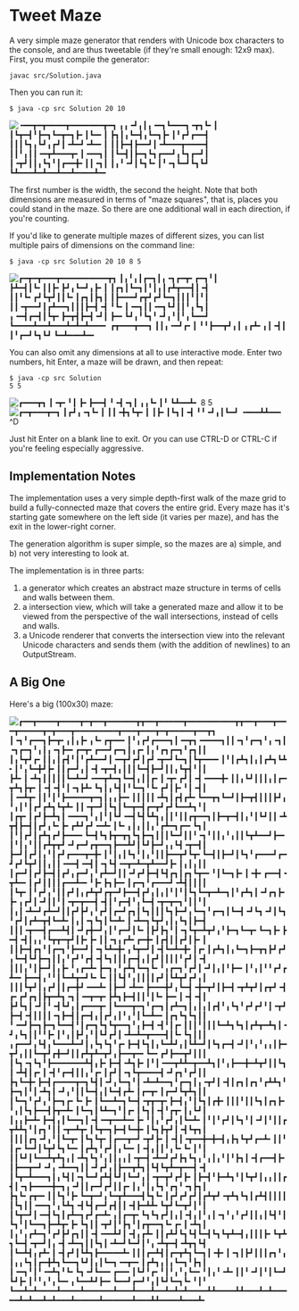 Tweet Maze
==========

A very simple maze generator that renders with Unicode box characters to the
console, and are thus tweetable (if they're small enough: 12x9 max).  First, you
must compile the generator:

    javac src/Solution.java
    
Then you can run it:

    $ java -cp src Solution 20 10
![╺━━┳━┳━━━━┳━━━━━━━┳━┓
╻╻╺┛╻┃╻╺━┓┗━━━┓╺┳┓┗╸┃
┃┗┳━┫╹┣━┓┗━┳━┓┣╸┃┗━╸┃
┣┓┃╻┗━┫╻┗━┓┣╸┃╹┏┛┏━━┫
┃┃┃┗┓╻┗┛╻┏┛┃╺┻━┛╺┻━╸┃
┃┃┣━┫┣━━┛┃╺┻━━━┳━━━━┫
┃┃╹╻┃┃╺━┳┻━━━┳╸┃╺━━┓┃
┃┗━┫┃┣━┓┗┓┏━━┛╻┗┓┏━┛┃
┃╺┳┛┃┃╻┗┓╹┃┏━━╋╸┃┃╺┓┃
┃╻╹╺┛┃┗┓┗╸┃╹╺┓┗━┛┗┓┗┛
┗┻━━━┻━┻━━┻━━┻━━━━┻━╸](docs/maze_20_10.png)

The first number is the width, the second the height.  Note that both dimensions
are measured in terms of "maze squares", that is, places you could stand in the
maze.  So there are one additional wall in each direction, if you're counting.

If you'd like to generate multiple mazes of different sizes, you can list
multiple pairs of dimensions on the command line:

    $ java -cp src Solution 20 10 8 5
![┏━┳━┳━━━┳━━━━━━━━━━┳┓
┃╻╹╻┃┏━┓┃╻╺┓┏━┳╸┏━┓╹┃
┣┻━┫┃┗╸┃┃┣╸┣┛╻┗━┛╻┣╸┃
┃┏┓┃┗━┓┃╹┃╻┃┏┻┳━━┫┃╺┫
┃┃╹┗╸┏┛┗┳┛┃┃┗╸┃┏┓┃┣┓┃
┃┣━━━┛┏┳┛┏┛┗━┓┃┃┃╹┃╹┃
┃┃╺┳━━┛┃┏┻━━┓┃┃┃┣━┫╺┫
╹┗╸┃╺━┓┃┃╺━┓┗┛┃┃╹╻┗┓┃
╻╺━┫┏━┫┃┗┳╸┣━┳┫┣━┫╺┛┃
┣━╸┗┛╻╹┗┓╹╺┛╻╹┃╹╻┗━━┛
┗━━━━┻━━┻━━━┻━┻━┻━━━╸
┏┳━━━┳━━┓
┃┃╻╺━┛┏╸┃
╹╹┣━━┳┛╻┃
╻┏┻╸╻┃╺┫┃
┃╹┏━┛┗┓┗┛
┗━┻━━━┻━╸](docs/maze_20_10_8_5.png)

You can also omit any dimensions at all to use interactive mode.  Enter two
numbers, hit Enter, a maze will be drawn, and then repeat:

    $ java -cp src Solution
	5 5
![┏━━━┳┓
┃╺┳╸╹┃
┣╸┣━━┫
╹╺┫╺┓┃
╻╻┗╸┃╹
┗┻━━┻╸](docs/maze_5_5.png)
	8 5
![┏━┳━━━┳━┓
┃┏┛╻╺┓┗╸┃
┃┃╺╋┓┗┳╸┃
┃┣╸┃┗┓┃╺┫
╹╹╺┛╻┃┗━┛
╺━━━┻┻━━╸](docs/maze_8_5.png)
	^D

Just hit Enter on a blank line to exit.  Or you can use CTRL-D or CTRL-C if
you're feeling especially aggressive.

Implementation Notes
--------------------

The implementation uses a very simple depth-first walk of the maze grid to build
a fully-connected maze that covers the entire grid. Every maze has it's starting
gate somewhere on the left side (it varies per maze), and has the exit in the
lower-right corner.

The generation algorithm is super simple, so the mazes are a) simple, and b) not
very interesting to look at.

The implementation is in three parts:

1. a generator which creates an abstract maze structure in terms of cells and
walls between them.
1. a intersection view, which will take a generated maze and allow it to be
viewed from the perspective of the wall intersections, instead of cells and walls.
1. a Unicode renderer that converts the intersection view into the relevant
Unicode characters and sends them (with the addition of newlines) to an
OutputStream.

A Big One
---------

Here's a big (100x30) maze:

![┏━━┳━━━━┳━━━━┳━┳━━┳━━━━━━┳┳━━┳━━━━━┳━━━━━━━━━━┳┳━━┳━━━┳━━━┳━━━━━┳━┳━━━┳━━━━━━━━━┳━━━┳━━━┳━┳━━━━━┳━━┳┓
┃╺┓╹┏━━┓┣━┳╸╻┃╻┣╸╻┗╸┏┳━━╸┃╹╻┏┛┏━━━┓┃╺━┳┓╺━━━━┓┃┃╺┓╹┏━┓╹╻╺┓┃╺┓┏━┓╹╻┃╻╺┓┣━╸┏━┳╸┏━━┛┏━┓┃╻┏╸┃╻╹┏┓┏━┓╹┏┓┃┃
┃╻┗┳┛┏╸┃┃╻┃┏┫╹┃╹┏┻━━┛┃╺━┳┛┏┛┃┏┛╺┳━┛┗━┓┃┗┳━━━╸┃╹┃┏┻┓┃╻┃┏┻┓┗┻╸┃╹╻┗━╋┛┣╸┃┃┏━┛╻┃╺┫╺┳━┫╻┃┃┃┗━┫┣━┛┃┃╻┗┳┫╹┃┃
┣┻╸┃╺┻┓┃┃┃┃┃┗━┻━┛╺━━┳┻━┓┗━┫╻┃┃┏╸┃╺┳╸┏┛┃╺┫╺━━━╋╸┃┃╻┗┛┃┃┃╻┃┏━┳┻┓┣┳╸┃╺┫╺┫╹┃╺┓┣┻╸┗┓┃╻┗┫┃╹┗━┓╹┗╸┏┛┃┣╸╹┃╺┫┃
┃╺━┻┳╸┃┃╹┃╹┣━━━━━┳━┓┃╻╻┣━╸┃┃┃┃┃╺┻┓┃┏┫┏┻╸┗━━┳┓┗━┛┃┣━┳┫┃┃┃┣┛╻╹╻┃╹┃┏┛┏┻┓┗┳┻╸┃┃╺┳━┛┃┗┓┃┗━┳━┫┏━┳┛┏┛┗━━┻┓╹┃
┃┏┳╸┃┏┛┣━┻┓┃╺━━━┓╹╻┃╹┃┗┛╺━┫┗┫┗┻┓╻┃┃╹┃┃┏┳━━┓┃┣━┳━┫┃╻╹┃┗┛┃┃╺┻┳┫┣━┫┃┏┛╻┗╸┣╸┏┻┛┏┛╺━┻╸┃┗╸╻┃╻┃┃╻╹┏┻━┓┏━╸┗┓┃
┃╹┃┏┛┃┏┻┓┏┛┣━━━╸┗━┫┗┓┣┳━┳┓┗┓┣━┓┃┃┃┗━┛┃┃╹╺┓╹┃┃╻╹╻┃┃┗┳┻━━┛┣━╸┃╹┃╻╹┃┃┏┻┳┳┛╺┛┏━┛┏┳━━┓┣━━┻┛┃┗┛┣━┛╻╻┗┫╺┳━┫┃
┣━┛┃┏┛┃╻╹┃┏┛┏━━━┳━╋╸┃╹┃╻┃┗┓╹┃╻╹┃┃┣━━┳┛┗┳╸┗━┫┃┣━┛┃┗┓╹┏━━━┛┏━┛┏┛┗┳┛┃┃╻┃┃╺━━┫╺━┫┃╺┓┗┫╺━┳━┻━┳┻━━┛┣╸┃╻┃╻┃┃
┃┏━┛┃┏┛┣━┫┃┏┛╻┏━┛╻╹┏┻━┛┃┃╺┛┏┛┣━┫┗┫┏┓┃┏┓┗┳━╸╹┃┗━┓┣╸┃╺╋╸┏━━┫╺┳┻━╸┃┏┛┃┃┃┃┏━━┻━╸╹┣╸┣┓┣━╸┃┏━┓╹┏━━━┛╺┻┫┃┃┃┃
┃┗┳╸┃╹┏┛╻╹┃┃┏┛┃╻┏┻┳┛┏┳━┛┣━━┫┏┛╻┃╻┃╹┃╹┃┗┓┗━┳━┻━┓┃╹┏┻┓┃╺┛┏┓┣╸┣╸╻┏┛┃╺┛┃┃╹┃╺┳━┳━━┫╺┫┃╹┏━┫╹╻┗━┫╺┳━┳━┓╹┃┃╹┃
┃╻┃╺┻━┛┏┻━┛┃┃┏┛┣┛╻╹┏┛┃┏━┛┏┓┃┗┓┃┃┃┗┓┣━┛╻┗━┓╹┏━┓┃┗━┫╺┛┗┓╺┛┃┗┓╹┏┛┃┏┻━┳┫┗━┻╸┃╻┃╺┓┗┓┃┗━┻╸┃╺┻━┓┗┳┛╻┃╻┗┓┃┣━┫
┃┃┃╺┳━━┫┏━━┻┫┃╺┛┏╋━┛╻┃╹┏━┛┃┗╸┃┣┛┣┓╹┃╺┓┗┳━┻┳┛╻╹┣━┓┗━┳╸┗━┓┣╸┣━┫╺┫┃╻╻╹┗┳┳━┳┛┃┣╸┣╸┃┃╺┓╻┏┻╸┏━╋╸┃┏┫┃┃┏┛┃┣╸┃
┃┃┣━┫┏┓╹┃┏━┓╹┣━━┛┃╺┓┗┻━╋╸╻┗┳━┛┃╺┫┗━┻━╋╸┃┏╸┃┏┻┓┃╻┗━┓┣━┳┓┣┛┏┛╻┗━┫┗┛┣━┓┃┃╻╹┏┛╹┏┫╺┫┗┓┃┃┃┏━┫╻┃┏┛┃┃┃┃╹┏┛┃╺┫
┃┃┃╻╹┃┣━┛┃╻┣╸╹╻┏━┻╸┣━┓╻╹┏┻┓┗━┓┗╸╹╻┏━┓╹┏┛┃╺┛┃╻┃╹┣━╸┃╹╻┃╹╹┏┛┏┻━╸┣━━┫╻╹╹┃┗━┻┳━┛┗╸┗╸┃┃┗┫╹╻┃┃┃┃┏┛┃┗┻┳┛┏┛╻┃
┃┃┃┗┳┛┃╻┏┛┃┃┏━╋┛╺━━┻╸┃┣━┛╺┻━╸┣━━━╋┛╻┗━┫╺╋━┳┛┃┣━┫╺┳┻┳┛┃┏┳┛╺┫┏╸┏┛┏┓┃┣┳━┻┓╺┓┃╺━┳━┳╸┣┻┓┣━┫┃┃╹┃┗╸┣━╸┃╺┫╺┫┃
┣┛┗┓┃╺┛┃╹╺┫┗┛╻┃┏━━━┳╸┃┗━━━┳━┓╹┏━┓┃┏┻━┓┃╻┃╻┃┏┫╹╻┗┓╹┏┛┏┛╹┃╺┳┛┣━┫╺┫┃┃┃┃╺┓┣━┫┃┏━┫╻┃┏┛╻┃╹╻╹┃┗━┻━╸┃┏┓┗┓┗┓┃┃
╹╺━┛┣━┓┣━┓┗━━┫╹┃┏━┓┗┓┗┳━━┓╹╻┣━┫╺┫╹┃┏╸┃┃┃╹┃┃┃┗━┻┓┗┓┃┏┻┳━┻┓┃╺┛╻┗┓┃┃╹╹┣╸┃╹╻┃┣┛╻╹┃┗┛┏┛┃╺┻━┻━┳━━━┫┃┗╸┗┓┃┃┃
╻┏━━┛╻┗┫╻┗━━━┻━┛┃╻┗┓┗┓╹┏╸┣━┫┗┓┃╻┗━┻┛╻┃┗┻━┛┃┗┓┏━┫╺┛┃╹╻╹╻╻┃┣━┳┛╻┃┃┗━┳┛┏╋━┛┃┃┏┻┳┻━┳┛╻┣━━┳━╸┗━╸┏┛┣━━┳┛┃┃┃
┃┗┓╺┓┗┓╹┣━━━━━━━┻┫╻┣╸┣━┫╺┻┓┣╸┃╹┃╺━━┳┻┻━┳━━┻┓┃╹╻┣━━╋━┻┳┛┃┃┗┓┃╺┻┫┃┏╸┃╺┫╹┏━┫┃┃╻╹┏╸┃┏┛┃╺┓┗┳━━━━┫╺┛┏┓╹┏┛┃┃
┣┓┗━╋╸┣━┫┏━━━━┳━┓┗┫┃╺┛╻┗━┓╹┃╺┻━┻━━┓╹┏━┓┃╻╺┳┛┃╺┫┃┏┓┃┏┓╹┏┻┻┓╹┣━┓┃╹┃╺┻┓┃╺┛╻╹┃┃┗━┫╻┃┗━┫┏┻╸┃┏━┳╸┃┏━┛┗┳┻┓┃┃
┃┗━┓╹┏┛╻╹┣━┓┏╸┗╸┣╸┃┗━━┻━┓┗━┫╺┳┳━┳╸┣━┫╻╹┃┗┓┃┏╋╸┃┃┃╹┃┃┗┓┃┏┓┣╸╹╻┃┗┓┣━━┫┣┳━┻╸┃┗━┓┃┗┻━┓╹┃┏╸┃┗┓┃╺┫╹┏┳╸┃╻┗┛┃
┃╻╻┣━┻╸┣━┫╻┃┗━━┓┃╺┫╺━┳━━┻━╸┣╸╹┃╻╹┏┛╻┃┗━┻╸┃╹┃╹┏┛┃┗┓╹┃╺┛┃╹┃┃┏┳┻┻┓╹┃┏┓╹┃┃╺┳━┻┳╸┃┗┳━┓┣━┫┗━╋╸┃┗┓┣┳┛┃╺┫┗┳┓┃
┃┃┃┃┏┓╺┛╻╹┃┗━┳╸┃┗┓┗┳╸┃┏━━┳━┛╺┳┛┣╸┃╺┫┃╺┳━━╋━╋━┫╻┣┓┗┳┛┏━┻╸┃┃╹┃┏╸┗━┛┃┗┳┛┗┓┗━╸┃┏┻┓╹┏┛┃╻┗━╸┃╺┫╻┃┃╹╻┗╸┗╸┃╹┃
┃┃┗┛┃┗━━┻┳┻┓╻┃╺┻┓┗┓╹╻┃┃╻╻┃╺┳━┫╺┻━┛┏┛┣┓┗┓╻╹╻┃╻╹┃╹┣┓┃╺┫┏━━┫┣╸┃┣━━┳━┛╺┛╻╺┻━━┓┃┃╺┛┏┛╻┃┣━━┳┻┓┃┗┫┗┳┻━┳━━┫╺┫
┃┗┳━┻━━━┓┃╻┗┫┃╺┓┗━┛┏┻┫┗┛┃┗━┛╻┃╺┳━┳┛┏┛┣╸┃┣━┫╹┣━┻┓╹┃┗┳┛┃╻╻┃┃┏┫┃╺┓┣━━━━╋━┓╻╺┛┃┃┏━┛┏┛┃┃┏╸┃╻╹┃╻┗┓╹┏┓╹╺┓┣┓┃
┣┓┗╸┏┳━╸┃┃┗┓╹┣╸┗━┳━┛╻┗━┳┻━━━┫┗┓┗╸┃┏┛┏┛┏┛┃┏┻┳┛╺┳┻┓┗┓┃┏┻┫┃┃┃┃┃┗┓┃┃╺━━┓╹╻┗┻┓╺┫┗┫┏━┛┏┫┃┃╺┫┣━┻┻╸┗┳┛┗━┳┛┃╹┃
┃┗┳━┛┃╺━┫┗┓┃┏┻━┓┏┛┏━┻╸╻┃┏━┳╸┗┓┗┓┏┛┃╻┃╺┫╻┃╹╻┃╺┓╹╻╹┏┛┃┃╻┃┗┫╹┃┗┓╹┃┗━━┓┣━┻┳╸┣╸┗┓┃┃╺┳┛┃╹┣┓╹┃┏┳━━┓┗╸┏╸┃╺┻┓┃
┃╻╹╻┏┻━┓╹┏┛┣┛┏┓┃┃╺┫╺━━┻┛┃╺┫╻┏┻╸┃┃┏┻┛┗┓┗┫┗━┫┗┓┗┳┻━┫╻┃┃┃┣╸┗┳┻┓┗━┫╺┳━┛┃╻╺┫╺┻━┓┃┃┗┓┃╺┻━┛┗━┛┃╹╻╺┻┳━┫╺┻┳┓┗┫
┃┗━┻┫╻┏┻╸┃╺┫┏┛┃┗┻┓┣━━━━━┻╸┃┃┃┏━┻┫┃┏━┳┻┓┗━┓┃╺╋╸┃╺┓┃┣┛┃┃┃┏┓╹╻┃╻╻┗┓┃┏━╋┻┓┗━━┓┗┛┃╻┃┗━┓╺━┳━╸┃┏┻┓╻┃╻┗━┓╹┣┓┃
┃╺━┓╹┃╹╺━┻┓╹┗╸┗┓╺┛┗━━╸┏━━╸┃┗┛╹┏╸╹┃╹╻╹╻┗━╸╹┃╻╹╺┻╸┃┃╹╺┛┃╹┃┗━┛┗┛┣╸┃╹╹╻╹╻┗━╸╻┗━━┻┛┣━╸┗━━┛┏━┛╹╻┃┗┛┗━┓┗╸╹┃╹
┗━━┻━┻━━━━┻━━━━┻━━━━━━┻━━━┻━━━┻━━┻━┻━┻━━━━┻┻━━━━┻┻━━━┻━┻━━━━━┻━┻━━┻━┻━━━┻━━━━━┻━━━━━━┻━━━┻┻━━━━┻━━━┻╸](docs/maze_100_30.png)
